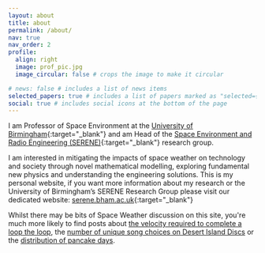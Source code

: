 ```yaml
---
layout: about
title: about
permalink: /about/
nav: true
nav_order: 2
profile:
  align: right
  image: prof_pic.jpg
  image_circular: false # crops the image to make it circular

# news: false # includes a list of news items
selected_papers: true # includes a list of papers marked as "selected={true}"
social: true # includes social icons at the bottom of the page
---
```


I am Professor of Space Environment at the [University of Birmingham](https://birmingham.ac.uk){:target="\_blank"} and am Head of the [Space Environment and Radio Engineering (SERENE)](https://spaceweather.bham.ac.uk){:target="\_blank"} research group.

I am interested in mitigating the impacts of space weather on technology and society through novel mathematical modelling, exploring fundamental new physics and understanding the engineering solutions. This is my personal website, if you want more information about my research or the University of Birmingham’s SERENE Research Group please visit our dedicated website: [serene.bham.ac.uk](https://serene.bham.ac.uk){:target="\_blank"}

Whilst there may be bits of Space Weather discussion on this site, you're much more likely to find posts about [the velocity required to complete a loop the loop](https://seanelvidge.github.io/blog/2013/loop-the-loop/), the [number of unique song choices on Desert Island Discs](https://seanelvidge.github.io/blog/2017/Unique_DID/) or the [distribution of pancake days](https://seanelvidge.github.io/blog/2017/Distr_Pancake_Day/).
